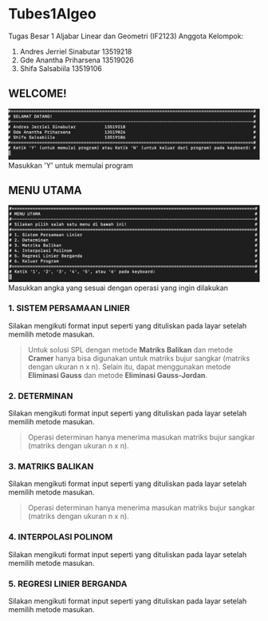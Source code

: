 # Tubes1Algeo
Tugas Besar 1 Aljabar Linear dan Geometri (IF2123)
Anggota Kelompok:
1. Andres Jerriel Sinabutar     13519218
2. Gde Anantha Priharsena    13519026
3. Shifa Salsabiila                   13519106

## WELCOME!
![Welcome display](Documentation/welcome-display.png)
Masukkan 'Y' untuk memulai program

## MENU UTAMA
![Menu Utama](Documentation/menu-utama-display.png)
Masukkan angka yang sesuai dengan operasi yang ingin dilakukan

### 1. SISTEM PERSAMAAN LINIER
Silakan mengikuti format input seperti yang dituliskan pada layar setelah memilih metode masukan.
> Untuk solusi SPL dengan metode **Matriks Balikan** dan metode **Cramer** hanya bisa digunakan untuk matriks bujur sangkar (matriks dengan ukuran n x n). Selain itu, dapat menggunakan metode **Eliminasi Gauss** dan metode **Eliminasi Gauss-Jordan**.

### 2. DETERMINAN
Silakan mengikuti format input seperti yang dituliskan pada layar setelah memilih metode masukan.
> Operasi determinan hanya menerima masukan matriks bujur sangkar (matriks dengan ukuran n x n).

### 3. MATRIKS BALIKAN
Silakan mengikuti format input seperti yang dituliskan pada layar setelah memilih metode masukan.
> Operasi determinan hanya menerima masukan matriks bujur sangkar (matriks dengan ukuran n x n).

### 4. INTERPOLASI POLINOM
Silakan mengikuti format input seperti yang dituliskan pada layar setelah memilih metode masukan.

### 5. REGRESI LINIER BERGANDA
Silakan mengikuti format input seperti yang dituliskan pada layar setelah memilih metode masukan.
